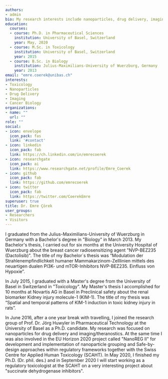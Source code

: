 ```yaml
---
authors:
- admin
bio: My research interests include nanoparticles, drug delivery, imaging, and toxicology.
education:
  courses:
  - course: Ph.D. in Pharmaceutical Sciences
    institution: University of Basel, Switzerland
    year: May, 2020
  - course: M.Sc. in Toxicology
    institution: University of Basel, Switzerland
    year: 2015
  - course: B.Sc. in Biology
    institution: Julius-Maximilians-University of Wuerzburg, Germany
    year: 2013
email: "emre.coerek@unibas.ch"
interests:
- Toxicology
- Nanoparticles
- Drug Delivery
- Imaging
- Cancer Biology
organizations:
- name: ""
  url: ""
role: ""
social:
- icon: envelope
  icon_pack: fas
  link: '#contact'
- icon: linkedin
  icon_pack: fab
  link: https://ch.linkedin.com/in/emrecoerek
- icon: researchgate
  icon_pack: ai
  link: https://www.researchgate.net/profile/Emre_Coerek
- icon: github
  icon_pack: fab
  link: https://github.com/emrecoerek
- icon: twitter
  icon_pack: fab
  link: https://twitter.com/CoerekEmre
superuser: true
title: Dr. Emre Çörek
user_groups:
- Researchers
- Visitors
---
```


I graduated from the Julius-Maximilians-University of Wuerzburg in Germany with a Bachelor's degree in "Biology" in March 2013. My Bachelor's thesis, I carried out for six months at the University Hospital of Wuerzburg about the breast cancer radiosensitizing agent "NVP-BEZ235 (Dactolisib)". The title of my Bachelor`s thesis was “Modulation der Strahlenempfindlichkeit humaner Mammakarzinom-Zelllinien mittels des neuartigen dualen PI3K- und mTOR-Inhibitors NVP-BEZ235. Einfluss von Hypoxie”.

In July 2015, I graduated with a Master's degree from the University of Basel in Switzerland in "Toxicology". My Master's thesis I accomplished for 10 months at Novartis AG in Basel in Preclinical safety about the renal biomarker Kidney injury molecule-1 (KIM-1). The title of my thesis was “Spatial and temporal patterns of KIM-1 induction in toxic kidney injury in rats”.

In June 2016, after a one year break with travelling, I joined the research group of Prof. Dr. Jörg Huwyler in Pharmaceutical Technology at the University of Basel as a Ph.D. candidate. My research was focused on nanoparticles for drug delivery and imaging/theranostics. At the same time I was also involved in the EU Horizon 2020 project called "NanoREG II" for development and implementation of nanoparticle grouping and Safe-by-design approaches within regulatory frameworks together with the Swiss Centre for Applied Human Toxicology (SCAHT). 
In May 2020, I finished my Ph.D. (Dr. phil. des.) and in September 2020 I will start working as a regulatory toxicologist at the SCAHT on a very interesting project about "succinate dehydrogenase inhibitors".
